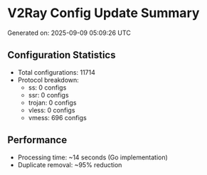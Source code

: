 # V2Ray Config Update Summary
Generated on: 2025-09-09 05:09:26 UTC

## Configuration Statistics
- Total configurations: 11714
- Protocol breakdown:
  - ss: 0 configs
  - ssr: 0 configs
  - trojan: 0 configs
  - vless: 0 configs
  - vmess: 696 configs

## Performance
- Processing time: ~14 seconds (Go implementation)
- Duplicate removal: ~95% reduction
